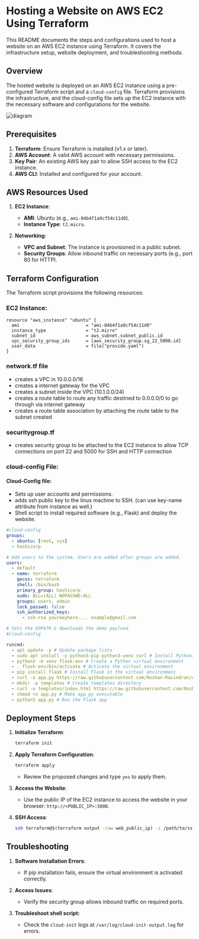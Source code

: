 # Hosting a Website on AWS EC2 Using Terraform

This README documents the steps and configurations used to host a website on an AWS EC2 instance using Terraform. It covers the infrastructure setup, website deployment, and troubleshooting methods.

## Overview

The hosted website is deployed on an AWS EC2 instance using a pre-configured Terraform script and a `cloud-config` file. Terraform provisions the infrastructure, and the cloud-config file sets up the EC2 instance with the necessary software and configurations for the website.

![diagram](https://github.com/mathesh-me/application-deployment-in-aws-terraform/assets/144098846/03e4386d-3d6f-4d96-ba07-fe828175a634)

## Prerequisites

1. **Terraform**: Ensure Terraform is installed (v1.x or later).
2. **AWS Account**: A valid AWS account with necessary permissions.
3. **Key Pair**: An existing AWS key pair to allow SSH access to the EC2 instance.
4. **AWS CLI**: Installed and configured for your account.

## AWS Resources Used

1. **EC2 Instance**:

   - **AMI**: Ubuntu (e.g., `ami-04b4f1a9cf54c11d0`).
   - **Instance Type**: `t2.micro`.

2. **Networking**:

   - **VPC and Subnet**: The instance is provisioned in a public subnet.
   - **Security Groups**: Allow inbound traffic on necessary ports (e.g., port 80 for HTTP).

## Terraform Configuration

The Terraform script provisions the following resources:

### EC2 Instance:

```hcl
resource "aws_instance" "ubuntu" {
  ami                         = "ami-04b4f1a9cf54c11d0"
  instance_type               = "t2.micro"
  subnet_id                   = aws_subnet.subnet_public.id
  vpc_security_group_ids      = [aws_security_group.sg_22_5000.id]
  user_data                   = file("provide.yaml")
}
```

### network.tf file

- creates a VPC in 10.0.0.0/16
- creates a internet gateway for the VPC
- creates a subnet inside the VPC (10.1.0.0/24)
- creates a route table to route any traffic destined to 0.0.0.0/0 to go through via internet gateway
- creates a route table association by attaching the route table to the subnet created

### securitygroup.tf

- creates security group to be attached to the EC2 instance to allow TCP connections on port 22 and 5000 for SSH and HTTP connection

### cloud-config File:

#### Cloud-Config file:

- Sets up user accounts and permissions.
- adds ssh public key to the linux machine to SSH. (can use key-name attribute from instance as well.)
- Shell script to install required software (e.g., Flask) and deploy the website.

```yaml
#cloud-config
groups:
  - ubuntu: [root, sys]
  - hashicorp

# Add users to the system. Users are added after groups are added.
users:
  - default
  - name: terraform
    gecos: terraform
    shell: /bin/bash
    primary_group: hashicorp
    sudo: ALL=(ALL) NOPASSWD:ALL
    groups: users, admin
    lock_passwd: false
    ssh_authorized_keys:
      - ssh-rsa yourkeyhere.... example@gmail.com

# Sets the GOPATH & downloads the demo payload
#cloud-config

runcmd:
  - apt update -y # Update package lists
  - sudo apt install -y python3-pip python3-venv curl # Install Python3 pip, venv, and curl
  - python3 -m venv flask-env # Create a Python virtual environment
  - . flask-env/bin/activate # Activate the virtual environment
  - pip install flask # Install Flask in the virtual environment
  - curl -o app.py https://raw.githubusercontent.com/Roshan-Ravindran/deploying-flask-application-using-terraform/refs/heads/master/flask/app.py # Download the app.py
  - mkdir -p templates # Create templates directory
  - curl -o templates/index.html https://raw.githubusercontent.com/Roshan-Ravindran/deploying-flask-application-using-terraform/refs/heads/master/flask/templates/index.html # Download the index.html template
  - chmod +x app.py # Make app.py executable
  - python3 app.py # Run the Flask app
```

## Deployment Steps

1. **Initialize Terraform**:

   ```bash
   terraform init
   ```

2. **Apply Terraform Configuration**:

   ```bash
   terraform apply
   ```

   - Review the proposed changes and type `yes` to apply them.

3. **Access the Website**:

   - Use the public IP of the EC2 instance to access the website in your browser: `http://<PUBLIC_IP>:5000`.

4. **SSH Access**:
   ```bash
   ssh terraform@$(terraform output -raw web_public_ip) -i /path/to/ssh-private-key
   ```

## Troubleshooting

1. **Software Installation Errors**:

   - If pip installation fails, ensure the virtual environment is activated correctly.

2. **Access Issues**:

   - Verify the security group allows inbound traffic on required ports.

3. **Troubleshoot shell script:**
   - Check the `cloud-init` logs at `/var/log/cloud-init-output.log` for errors.
